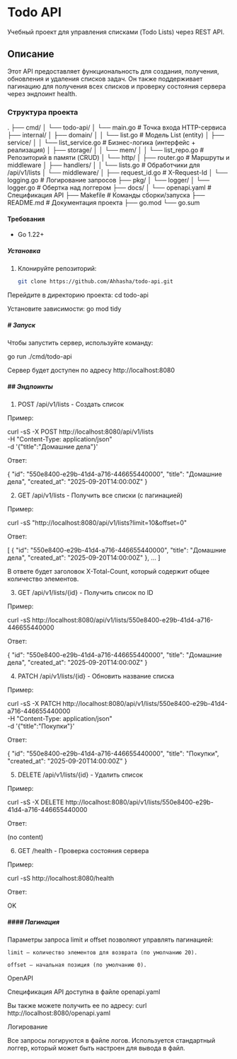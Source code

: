 # Todo API

Учебный проект для управления списками (Todo Lists) через REST API.

## Описание
Этот API предоставляет функциональность для создания, получения, обновления и удаления списков задач. Он также поддерживает пагинацию для получения всех списков и проверку состояния сервера через эндпоинт health.

### Структура проекта

.
├── cmd/
│ └── todo-api/
│ └── main.go # Точка входа HTTP-сервиса
├── internal/
│ ├── domain/
│ │ └── list.go # Модель List (entity)
│ ├── service/
│ │ └── list_service.go # Бизнес-логика (интерфейс + реализация)
│ ├── storage/
│ │ └── mem/
│ │ └── list_repo.go # Репозиторий в памяти (CRUD)
│ └── http/
│ ├── router.go # Маршруты и middleware
│ ├── handlers/
│ │ └── lists.go # Обработчики для /api/v1/lists
│ └── middleware/
│ ├── request_id.go # X-Request-Id
│ └── logging.go # Логирование запросов
├── pkg/
│ └── logger/
│ └── logger.go # Обертка над логгером
├── docs/
│ └── openapi.yaml # Спецификация API
├── Makefile # Команды сборки/запуска
├── README.md # Документация проекта
├── go.mod
└── go.sum


#### Требования
- Go 1.22+

##### Установка

1. Клонируйте репозиторий:
   ```bash
   git clone https://github.com/Ahhasha/todo-api.git

 Перейдите в директорию проекта:
cd todo-api

Установите зависимости:
 go mod tidy

##### # Запуск

Чтобы запустить сервер, используйте команду:

go run ./cmd/todo-api

Сервер будет доступен по адресу http://localhost:8080

##### ## Эндпоинты

1. POST /api/v1/lists - Создать список

Пример:

curl -sS -X POST http://localhost:8080/api/v1/lists \
  -H "Content-Type: application/json" \
  -d '{"title":"Домашние дела"}'

Ответ:

{
  "id": "550e8400-e29b-41d4-a716-446655440000",
  "title": "Домашние дела",
  "created_at": "2025-09-20T14:00:00Z"
}

2. GET /api/v1/lists - Получить все списки (с пагинацией)

Пример:

curl -sS "http://localhost:8080/api/v1/lists?limit=10&offset=0"

Ответ:

[
  {
    "id": "550e8400-e29b-41d4-a716-446655440000",
    "title": "Домашние дела",
    "created_at": "2025-09-20T14:00:00Z"
  },
  ...
]

В ответе будет заголовок X-Total-Count, который содержит общее количество элементов.

3. GET /api/v1/lists/{id} - Получить список по ID

Пример:

curl -sS http://localhost:8080/api/v1/lists/550e8400-e29b-41d4-a716-446655440000

Ответ:

{
  "id": "550e8400-e29b-41d4-a716-446655440000",
  "title": "Домашние дела",
  "created_at": "2025-09-20T14:00:00Z"
}

4. PATCH /api/v1/lists/{id} - Обновить название списка

Пример:

curl -sS -X PATCH http://localhost:8080/api/v1/lists/550e8400-e29b-41d4-a716-446655440000 \
  -H "Content-Type: application/json" \
  -d '{"title":"Покупки"}'

Ответ:

{
  "id": "550e8400-e29b-41d4-a716-446655440000",
  "title": "Покупки",
  "created_at": "2025-09-20T14:00:00Z"
}

5. DELETE /api/v1/lists/{id} - Удалить список

Пример:

curl -sS -X DELETE http://localhost:8080/api/v1/lists/550e8400-e29b-41d4-a716-446655440000

Ответ:

(no content)

6. GET /health - Проверка состояния сервера

Пример:

curl -sS http://localhost:8080/health

Ответ:

OK

##### #### Пагинация

Параметры запроса limit и offset позволяют управлять пагинацией:

    limit — количество элементов для возврата (по умолчанию 20).

    offset — начальная позиция (по умолчанию 0).

OpenAPI

Спецификация API доступна в файле openapi.yaml

Вы также можете получить ее по адресу:
curl http://localhost:8080/openapi.yaml

Логирование

Все запросы логируются в файле логов. Используется стандартный логгер, который может быть настроен для вывода в файл.
